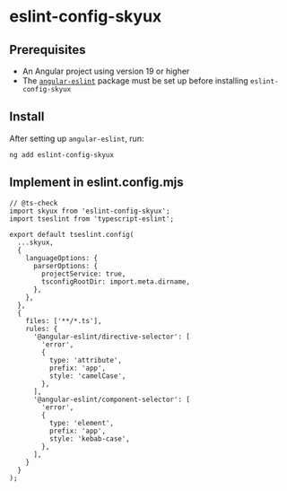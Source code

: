 # eslint-config-skyux

## Prerequisites

- An Angular project using version 19 or higher
- The [`angular-eslint`](https://github.com/angular-eslint/angular-eslint/tree/main) package must be set up before installing `eslint-config-skyux`

## Install

After setting up `angular-eslint`, run:

```
ng add eslint-config-skyux
```

## Implement in eslint.config.mjs

```
// @ts-check
import skyux from 'eslint-config-skyux';
import tseslint from 'typescript-eslint';

export default tseslint.config(
  ...skyux,
  {
    languageOptions: {
      parserOptions: {
        projectService: true,
        tsconfigRootDir: import.meta.dirname,
      },
    },
  },
  {
    files: ['**/*.ts'],
    rules: {
      '@angular-eslint/directive-selector': [
        'error',
        {
          type: 'attribute',
          prefix: 'app',
          style: 'camelCase',
        },
      ],
      '@angular-eslint/component-selector': [
        'error',
        {
          type: 'element',
          prefix: 'app',
          style: 'kebab-case',
        },
      ],
    }
  }
);
```
